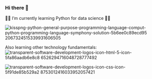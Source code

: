 ### Hi there 👋

👩‍🎓 I’m currently learning Python for data science 👩‍💻

![kisspng-python-general-purpose-programming-language-comput-python-programming-language-symphony-solution-5b6ee0c89ecd95 2067324515339931606505](https://user-images.githubusercontent.com/84135100/129443696-d2020d7b-6e16-47a0-843d-79cd957d18bf.png)

Also learning other technology fundamentals:
![transparent-software-development-logos-icon-html-5-icon-5fa86aadb6e8c8 6526294716048728777492](https://user-images.githubusercontent.com/84135100/129443666-eee45305-971b-4365-b5ea-fe97f15386ca.png)

![transparent-software-development-logos-icon-css-icon-5f91de85b529a2 8753012416033952057421](https://user-images.githubusercontent.com/84135100/129443610-34007778-5a78-43b7-9be9-20c4f293286f.png)



